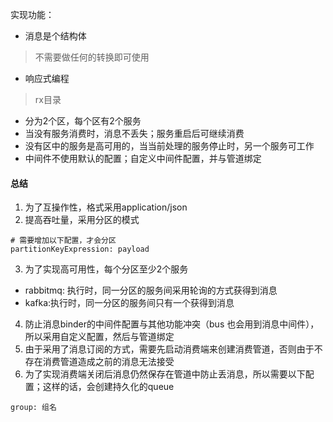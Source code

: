 实现功能：
* 消息是个结构体
> 不需要做任何的转换即可使用
* 响应式编程
> rx目录
* 分为2个区，每个区有2个服务
* 当没有服务消费时，消息不丢失；服务重启后可继续消费
* 没有区中的服务是高可用的，当当前处理的服务停止时，另一个服务可工作
* 中间件不使用默认的配置；自定义中间件配置，并与管道绑定



#### 总结
1. 为了互操作性，格式采用application/json
2. 提高吞吐量，采用分区的模式
```
# 需要增加以下配置，才会分区
partitionKeyExpression: payload
```
3. 为了实现高可用性，每个分区至少2个服务   
  * rabbitmq: 执行时，同一分区的服务间采用轮询的方式获得到消息
  * kafka:执行时，同一分区的服务间只有一个获得到消息
4. 防止消息binder的中间件配置与其他功能冲突（bus 也会用到消息中间件），所以采用自定义配置，然后与管道绑定
5. 由于采用了消息订阅的方式，需要先启动消费端来创建消费管道，否则由于不存在消费管道造成之前的消息无法接受
6. 为了实现消费端关闭后消息仍然保存在管道中防止丢消息，所以需要以下配置；这样的话，会创建持久化的queue
```aidl
group: 组名
```
